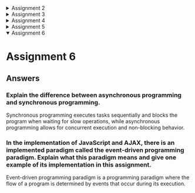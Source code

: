 <details>
<summary>Assignment 2</summary>

# Assignment 2

## APP
Here is the link to my [APP](https://library-collection.adaptable.app/main/)

## Answers

### 1. How do you implement the tasks in the checklist?
1. Create a new Django Project
    - To create a new Django Project first we need to create a virtual environment
    ```
    python -m venv env
    ```
    - Then activate the virtual environment
    ```
    env\Scripts\activate
    ```
    - In the same directory I create a file named `requirements.txt` and add some dependecies.
    - Then run the command `pip install -r requirements.txt` to install the dependencies
    - Then start the project by run the command `django-admin startproject library_col .`
    - For deployment purposes add `"*"` to `ALLOWED_HOSTS` in `settings.py`
    - I add a `.gitignore` file
2. Create an app with the name `main`.
    - Run the command `python manage.py startapp main` to make `main` app
    - Create folder `templates` inside `main` and add `main.html` inside the folder
3. Create a URL routing configuration to access the `main` app.
    - in `urls.py` inside `library_col` add `path('main/', include('main.urls'))`
4. Create a model on the `main` app with name `Item` and add some mandatory attributes
    - In `models.py` i add an app name `Item` with attributes such as:
        - `name`
        - `date_added`
        - `amount`
        - `description`
        - `categories`
5. Create a function in `views.py` that returns an HTML template containing my application name, your name, and your class.
    - in `views.py` I add function `show_main` with context _application name_, _my name_, _my class_. Then render the context to `main.html`
    - In `main.html` I can call each item in context with `{{ name }}` for example. I added the 3 item
6. Create a routing in `urls.py` to map the function in `views.py` to an URL
    - in `main.py` create `urls.py` and add ` app_name = `main` `. Add `path('', show_main, name='show_main')` to a list variable name `urlpatterns`
7. Deploy the app to adaptable
    - Add, commit, push the project to a repository named library_col 
    - Deploy it in adaptable

### 2. Create a diagram explaining the flow of client requests to a Django web app and its response.
<img src="/assets/flowchart.png">

### 3. What is the purpose of a virtual environment? Can we create a Django web app without a virtual environment?
The purpose of virtual environment isolate the dependencies and libraries required for a specific project. It is possible to create a Django web without a virtual environment, but in some case it is better to use a virtual environment. For example in project A we use Django version 4.0 and we want to make project B with Django version 4.1. If we install Django without virtual environment, the Django will be updated to version 4.1 on project A. In such situations virtual environment can be really useful to maintain the dependencies of both projects.

### 4. What is MVC, MVT, and MVVM? Explain the differences between the three.
MVC is Model-View-Controller. In MVC, Model Stores data and application logic, View displays data from Model, and Controller Acts as an intermediary between the model and view. MVT is Model-View-Template. In MVT, Model Stores data and application logic, View displays data from Model and connects it to the template, and Template Determines the user interface's appearance. MVVM is Model-View-ViewModel. IN MVVM, Model Stores data and application logic, View displays data from Model, and ViewModel transforms data from the Model into a format that the View can easily display and interact with.MVC and MVT are similar, with the primary difference being the terminology used and the specific implementation details in their respective frameworks. MVVM introduces a clear separation between the View and ViewModel, with an emphasis on data binding and two-way communication between them.

</details>

<details>
<summary>Assignment 3</summary>

# Assignment 3

## Answers

### What is the difference between POST form and GET form in Django?
The Difference is on the usage between those two. POST is used if the request makes changes in the database or in otherwise we use POST to send data to the database. GET is only used only for requests that do not affect the state of the system or in otherwise we use GET to retrieve data from the database without altering it.

### What are the main differences between XML, JSON, and HTML in the context of data delivery?
HTML is the primary building block of web development and is used to define the structure of a page. While JSON and XML is used to transport data between servers, it have differences between those two. XML is suitable for structured and self-describing data, JSON is preferred for lightweight data interchange and JavaScript integration.

### Why is JSON often used in data exchange between modern web applications?
Many modern web applications use JSON because its simplicity, efficiency, compatibility with JavaScript, and readability. JSON is easy to write and understand, does not require any special tags, attributes, or schemas, unlike XML. JSON also can be used with other languages, so it's useful for data exchange between systems.

### Explain how you implemented the checklist above step-by-step (not just following the tutorial).
1. Create `forms.py` inside the `main` folder.

    Inside the file `forms.py` we create a class `ProductForm` for the form by using `ModelForm` as parameter. Inside the class we create a `META` class containing `model = Item` to point to a model used by the form. It also contain `fields = ["name", "price", "description"]` to be used to select attributes of the model `Item`.
2. Create `create_product` object inside views.py

    Inside the file `views.py` we create function `create_product` that accept a parameter request. In `create_product` we create a new `ProductForm` filled with user input in `request.POST` as a `QueryDict`. Then we validate the content by using `form.is_valid()` and save the content by using `form.save()`. If the content is saved, go back to the main page by using `return HttpResponseRedirect(reverse('main:show_main'))`. the function will render `create_product.html`.
3. Change the `show_main` function inside `views.py`

    add `items = Item.objects.all()` to fetch all `item` object from the application's database.
4. Create URL routing for `create_product`

    in `urls.py` inside `library_col` add `path('create-product', create_product, name='create_product'),`.
5. Create a `create_product.html` inside `templates` folder inside the `main` folder

    Fill the HTML file with appropriate code to display the form as table, used `{% csrf_token %}` as a security, and used `<form method="POST">` to tag the form with `POST` method.
6. Create object `show_xml` and create the URL routing for it

    Fetched `Item` objects and return as XML by using 
    ```py
    def show_xml(request):
        data = Item.objects.all()
        return HttpResponse(serializers.serialize("xml", data), content_type="application/xml")
    ```
    in `urls.py` inside `library_col` add `path('show_xml/', show_xml, name='show_xml'),`.
7. Create object `show_json` and create the URL routing for it

    Fetched `Item` objects and return as XML by using 
    ```py
    def show_json(request):
        data = Item.objects.all()
        return HttpResponse(serializers.serialize("json", data), content_type="application/json")
    ```
    in `urls.py` inside `library_col` add `path('show_json/', show_json, name='show_json'),`.
8. Create object `show_xml_by_id` and create the URL routing for it

    Fetched `Item` objects and return as XML by using 
    ```py
    def show_xml_by_id(request, id):
        data = Item.objects.filter(pk=id)
        return HttpResponse(serializers.serialize("xml", data), content_type="application/xml")
    ```
    in `urls.py` inside `library_col` add `path('show_xml_by_id/', show_xml_by_id, name='show_xml_by_id'),`.
9. Create object `show_json_by_id` and create the URL routing for it

    Fetched `Item` objects and return as XML by using 
    ```py
    def show_json_by_id(request, id):
        data = Item.objects.filter(pk=id)
        return HttpResponse(serializers.serialize("json", data), content_type="application/json")
    ```
    in `urls.py` inside `library_col` add `path('show_json_by_id/', show_json_by_id, name='show_json_by_id'),`.

### Access the five URLs in point 2 using Postman, take screenshots of the results in Postman, and add them to README.md.
<img src="/assets/show_main.png">
<img src="/assets/show_xml.png">
<img src="/assets/show_json.png">
<img src="/assets/show_xml_by_id.png">
<img src="/assets/show_json_by_id.png">

</details>

<details>
<summary>Assignment 4</summary>

# Assignment 4

## Answers

### What is UserCreationForm in Django? Explain its advantages and disadvantages.
Django UserCreationForm is used for creating a new user that can use our web application. It has three fields: username, password1, and password2(which is basically used for password confirmation). It advantage is really simple to use and have it's own template for the registration form. It disadvantage is it have limited fields. Suppose we want to send the verification mail to verify the User; we cannot do that because it doesn't have an email field.

### What is the difference between authentication and authorization in Django application? Why are both important?
Authentication verifies a user is who they claim to be, and authorization determines what an authenticated user is allowed to do. Authentication and authorization are two vital information security processes that administrators use to protect systems and information. Authentication verifies the identity of a user or service, and authorization determines their access rights.

### What are cookies in website? How does Django use cookies to manage user session data?
Cookies are text files with small pieces of data that are used to identify your computer as you use a network. Django uses a cookie containing a special session id to identify each browser and its associated session with the site. The actual session data is stored in the site database by default.

### Are cookies secure to use? Is there potential risk to be aware of?
Cookies themselves are not inherently secure or insecure; their security depends on how they are used and implemented. Cookies are small pieces of data that websites store on a user's device to track information or maintain session data. The potential risk is cybercriminals can steal sensitive data from cookies if the cookies are not secured.

### Show information of logged-in user
<img src="/assets/hez-login.png">
<img src="/assets/bobi-login.png">

### Explain how you implemented the checklist above step-by-step (not just following the tutorial).
1. Create Register Form and Function

    In  `views.py` import `Redirect`, `UserCreationForm`, and `Messages`. Create a `Register` function like the following code:
    ```py
    def register(request):
        form = UserCreationForm()

        if request.method == "POST":
            form = UserCreationForm(request.POST)
            if form.is_valid():
                form.save()
                messages.success(request, 'Your account has been successfully created!')
                return redirect('main:login')
        context = {'form':form}
        return render(request, 'register.html', context)
    ```
    After creating the function, create a file called `register.html` in template folder inside the main folder to get the register data from the web. Create routing of this function in `urls.py`

2. Create Login Form and Function and Add Lost Login Date to Cookies and Show the Last Login to the Main Page

    In  `views.py` import `authenticate` and `login`. Create a `login_user` function that also get the last login date and add it cookie like the following code:
    ```py
    def login_user(request):
        if request.method == 'POST':
            username = request.POST.get('username')
            password = request.POST.get('password')
            user = authenticate(request, username=username, password=password)
            if user is not None:
                login(request, user)
                response = HttpResponseRedirect(reverse("main:show_main")) 
                response.set_cookie('last_login', str(datetime.datetime.now()))
                return response
            else:
                messages.info(request, 'Sorry, incorrect username or password. Please try again.')
        context = {}
        return render(request, 'login.html', context)
    ```
    After creating the function, create a file called `login.html` in template folder inside the main folder toin views.py to login the user. We add `'last_login': request.COOKIES['last_login'],` to `context` to show the last login data in `main.html`. Create routing of this function in `urls.py`
3. Create Logout Form and Function That Also Delete the Last Login From Cookie

    in `views.py` import `logout`. Create a `logout_user` function that also delete the last login from cookie like the following code
    ```py
    def logout_user(request):
        logout(request)
        response = HttpResponseRedirect(reverse('main:login'))
        response.delete_cookie('last_login')
        return response
    ```
    Create routing of this function in `urls.py`. Add a `logout` button in `main.html` to logout the user

4. Restricting Access to the Main Page if the User Didn't Login

    in `views.py` import `login_required` the put `@login_required(login_url='/login')` above `show_main` function.

5. Connect `Item` Model to `User` Model

    in `models.py` import user, then add `user = models.ForeignKey(User, on_delete=models.CASCADE)` inside existing Item model. Modify `create-product` funtion set the `user` field to the `User` object associated with the currently logged-in user, indicating that the product belongs to that user with the following code:
    ```py
    def create_product(request):
        form = ProductForm(request.POST or None)

        if form.is_valid() and request.method == "POST":
            product = form.save(commit=False)
            product.user = request.user
            product.save()
            return HttpResponseRedirect(reverse('main:show_main'))
    ```
    In `show_main` function add `'name': request.user.username` to context. Save all changes and run the migrations for the model.

6. Create 2 User with 3 Item per User

    Just register and login to two user and input 3 data item in each account

7. Make a Increment and Deacrement Button for Amount and Delete Button to Delete the Item

    In `views.py` add the following code:
    ```py
    if request.method == 'POST':
        if 'increment' in request.POST:
            item_id = request.POST.get('increment')
            item = items.get(id=item_id)
            item.amount += 1
            item.save()
            return HttpResponseRedirect(reverse('main:show_main'))
        elif 'decrement' in request.POST:
            item_id = request.POST.get('decrement')
            item = items.get(id=item_id)
            item.amount -= 1
            item.save()
            return HttpResponseRedirect(reverse('main:show_main'))
        elif 'delete' in request.POST:
            item_id = request.POST.get('delete')
            item = items.get(id=item_id)
            item.delete()
            return HttpResponseRedirect(reverse('main:show_main'))
    ```
    In `main.html` create a button to increment,decrement, and delete. `if request.method == 'POST':` This line checks if the HTTP request method used to access the view is POST. `if 'increment' in request.POST:`, `elif 'decrement' in request.POST:`, `elif 'delete' in request.POST:` Those lines  checks if the string `increment` or `decrement` or `delete` exists in the POST data. `item_id = request.POST.get('increment')` , `item_id = request.POST.get('decrement')`, and `item_id = request.POST.get('delete')` is for retrieves the value associated with the `increment`, `decrement`, `delete` button from the POST data when the button of each function is pressed. `item = items.get(id=item_id)` With the item's ID obtained from the POST data, this line fetches the corresponding item from the database. It uses the get method with the id field to retrieve the specific item.`item.amount += 1 and item.save()` to increment amount and save the data, `item.amount -= 1 and item.save()` to decrement amount and save the data, `item.delete()` to delete the item. `return HttpResponseRedirect(reverse('main:show_main'))` After processing the form submission and updating the item's amount, this line redirects the user to the `show_main` view. 

</details>

<details>
<summary>Assignment 5</summary>

# Assignment 5

## Answers

### Explain the purpose of some CSS element selector and when to use it.

1. Element Selector
    The purpose is to Selects all HTML elements of a specific type. We use this selector when we want to apply a style to all instances of a particular HTML element throughout our website. Example: `p` selector targets all `<p>` (paragraph) elements.
2. Class Selector
    The purpose is to Selects elements with a specific class attribute value. We Use this selector when we want to apply a style to one or more elements with a specific class. Classes can be reused on multiple elements. Example: `.btn` selector targets all elements with `class="btn"`.
3. ID Selector
    The purpose is to  Selects a single element with a specific `id` attribute value. We use this selector when we want to target a unique element with a specific `id`. Example: `#header` selector targets the element with `id="header"`.

### Explain some of the HTML5 tags that you know.

- `<header>` : Represents the header of a document or a section.
- `<svg>` : Embed SVG (Scalable Vector Graphics) content in an HTML document.
- `<time>` : Represents a time and/or date.

###  What are the differences between margin and padding?

Padding represents the amount of inner space an element has, while the margin is whitespace available surrounding an element.

### What are the differences between the CSS framework Tailwind and Bootstrap? When should we use Bootstrap rather than Tailwind, and vice versa?

Tailwind is a css framework with extensive flexiblity and freedom. It's offer a lot of customization but has a steeper learning curve. Bootstrap provides a more opinionated and structured development experience with a wide range of pre-built components. It's not as flexible as bootstrap but it is really easy to get a grip of. We should use bootstrap when we want to make a simple website that doesn't require many customization for its css. We should use Tailwind if we want to make a more extensive website with a lot of customization on it's css.

### Explain how you implemented the checklist above step-by-step (not just following the tutorial)

1. Install Compressor and Tailwind into Django
    
    We need to install Compressor to compress the html and js file with

    ```
    python -m pip install django-compressor

    ```

    Then we put `compressor` inside `INSTALLED_APPS` inside `settings.py`

    To install Tailwind into Django there's a couple of steps. First we need to Run the following command the install Tailwind CSS as a dev dependency using NPM:

    ```
    npm install -D tailwindcss
    ```

    then we create a new `tailwind.config.json` file with this command:

    ```
    npx tailwindcss init
    ```

    inside `tailwind.config.json` we put `'./library_col/**/*.{html,js}', './static/**/*.{html,js}', './templates/**/*.{html,js}', './main/**/*.{html,js}'` inside the content list. Next we create new folder name `static` in root directory with folder `css` and `src` inside of it. Inside `src` we create file `input.css` the we put these code inside of it
    
    ```css
    @tailwind base;
    @tailwind components;
    @tailwind utilities;
    ```

    inside `package.json` we add

    ``` json
    "scripts": {
    "dev": "tailwindcss -i static/src/input.css -o static/css/output.css --watch"
     }
    ```

    then we put thses lines of command inside `base.html` inside `head` class below meta block
    ```html
    {% compress css %}
    <link rel="stylesheet" href="{% static 'css/output.css' %}">
    {% endcompress %}
    ```

    Then we run the command `npm run dev` to start tailwind.

2. Customize `main.html`

    ```html
    {% extends 'base.html' %}
    {% block content %}
    <div class="">
        <nav class="bg-gray-800">
            <div class="mx-auto">
                <div class="relative flex h-16 items-center justify-between">
                    <div class="flex space-x-4 justify-start">
                        <a href="{% url 'main:show_main' %}" class=" text-white rounded-md px-4 py-2 text-sm font-medium text-xl">
                            {{ app_name }}
                        </a>
                    </div>
                    <div class="relative px-3 py-3">
                        <a href="{% url 'main:logout' %}" class="py-2 text-sm font-medium rounded-md pl-20">
                            <button class="bg-gray-900 hover:bg-blue-700 text-white font-bold py-2 px-4 rounded-full">
                                Logout
                            </button>
                        </a>
                    </div>
                </div>
            </div>
        </nav>

        <div class="mx-auto relative py-4 px-4 pb-20 text-center">
            <h1 class="text-3xl font-bold">Hello There</h1>
            <h1 class="text-7xl font-bold pr-2">{{ username }}!</h1> <!-- Change it to your name -->
            <h1 class="text-xl ">From Class {{ class }}</h5>
        </div> 
        <div class="px-4 pb-4 flex">
            <a href="{% url 'main:create_product' %}">
                <button class="bg-gray-700 hover:bg-blue-700 text-white font-bold py-2 px-4 mx-1 rounded-full">
                    Add New Book to Collection
                </button>
            </a>
            <p class="px-4 pt-2">You have saved {{ item_count }} books in this application</p>
        </div>
        <div class="relative flex"> 
        {% for item in items %}
            <div class="px-4 w-72">
            {% if forloop.last %}
            <div class=" max-w-sm p-4 bg-white border border-gray-200 rounded-lg shadow dark:bg-blue-900 dark:border-blue-900">
                <h5 class="font-bold text-xl py-2">{{item.name}}</h5>
                <p class="pb-2">Category: {{item.categories}}</p>
                <p class="">Description: </p>
                <div class=" overflow-y-auto max-h-6 pb-10 scrollbar scrollbar-thumb-gray-900 scrollbar-track-gray-900 scrollbar-medium" >
                    <p >{{item.description}}</p>
                </div>
                <p class="py-2">Amount: </p>
                <div class="relative flex">
                    <p class="pr-16 pt-1.5">{{item.amount}}</p>
                    <form method="post" class="">
                        {% csrf_token %}
                        <button class="bg-gray-900 hover:bg-blue-700 text-white font-bold py-1 px-2 rounded-full " type="submit" name="increment" value="{{ item.id }}">
                            +
                        </button>
                        <button class="bg-gray-900 hover:bg-blue-700 text-white font-bold py-1 px-2 mx-1 rounded-full" type="submit" name="decrement" value="{{ item.id }}">
                            -
                        <button class="bg-gray-900 hover:bg-blue-700 text-white font-bold py-2 px-2 mx-1 rounded-full" type="submit" name="delete" value="{{ item.id }}">
                            <svg xmlns="http://www.w3.org/2000/svg" width="16" height="16" fill="currentColor" class="bi bi-trash-fill" viewBox="0 0 16 16">
                                <path d="M2.5 1a1 1 0 0 0-1 1v1a1 1 0 0 0 1 1H3v9a2 2 0 0 0 2 2h6a2 2 0 0 0 2-2V4h.5a1 1 0 0 0 1-1V2a1 1 0 0 0-1-1H10a1 1 0 0 0-1-1H7a1 1 0 0 0-1 1H2.5zm3 4a.5.5 0 0 1 .5.5v7a.5.5 0 0 1-1 0v-7a.5.5 0 0 1 .5-.5zM8 5a.5.5 0 0 1 .5.5v7a.5.5 0 0 1-1 0v-7A.5.5 0 0 1 8 5zm3 .5v7a.5.5 0 0 1-1 0v-7a.5.5 0 0 1 1 0z"/>
                            </svg>
                        </button>
                    </form>
                </div>
                <p class="pt-4 text-[12px]">Date Added: {{item.date_added}}</p>
                
            </div>
            {% else %}
                <div class=" max-w-sm p-4 bg-white border border-gray-200 rounded-lg shadow dark:bg-gray-800 dark:border-gray-700">
                    <h5 class="font-bold text-xl py-2">{{item.name}}</h5>
                    <p class="pb-2">Category: {{item.categories}}</p>
                    <p class="">Description: </p>
                    <div class=" overflow-y-auto max-h-6 pb-10 scrollbar scrollbar-thumb-gray-900 scrollbar-track-gray-900 scrollbar-medium" >
                        <p >{{item.description}}</p>
                    </div>
                    <p class="py-2">Amount: </p>
                    <div class="relative flex">
                        <p class="pr-16 pt-1.5">{{item.amount}}</p>
                        <form method="post" class="">
                            {% csrf_token %}
                            <button class="bg-gray-900 hover:bg-blue-700 text-white font-bold py-1 px-2 rounded-full " type="submit" name="increment" value="{{ item.id }}">
                                +
                            </button>
                            <button class="bg-gray-900 hover:bg-blue-700 text-white font-bold py-1 px-2 mx-1 rounded-full" type="submit" name="decrement" value="{{ item.id }}">
                                -
                            <button class="bg-gray-900 hover:bg-blue-700 text-white font-bold py-2 px-2 mx-1 rounded-full" type="submit" name="delete" value="{{ item.id }}">
                                <svg xmlns="http://www.w3.org/2000/svg" width="16" height="16" fill="currentColor" class="bi bi-trash-fill" viewBox="0 0 16 16">
                                    <path d="M2.5 1a1 1 0 0 0-1 1v1a1 1 0 0 0 1 1H3v9a2 2 0 0 0 2 2h6a2 2 0 0 0 2-2V4h.5a1 1 0 0 0 1-1V2a1 1 0 0 0-1-1H10a1 1 0 0 0-1-1H7a1 1 0 0 0-1 1H2.5zm3 4a.5.5 0 0 1 .5.5v7a.5.5 0 0 1-1 0v-7a.5.5 0 0 1 .5-.5zM8 5a.5.5 0 0 1 .5.5v7a.5.5 0 0 1-1 0v-7A.5.5 0 0 1 8 5zm3 .5v7a.5.5 0 0 1-1 0v-7a.5.5 0 0 1 1 0z"/>
                                </svg>
                            </button>
                        </form>
                    </div>
                    <p class="pt-4 text-[12px]">Date Added: {{item.date_added}}</p>
                    
                </div>
            {% endif %}
            </div>
            {% endfor %}
        </div>

        <br />
        <div class="px-4 pt-20 text-center">
            <h5 class="text-sm">Last login session: {{ last_login }}</h5>
        </div>
    </div>

    {% endblock content %}

    ```

3. Customize `register.html`

    ```html
    {% extends 'base.html' %}

    {% block meta %}
        <title>Register</title>
    {% endblock meta %}

    {% block content %}  


    <div class="login flex h-screen justify-center items-center">
        <div class=" flex-col item-center justify-center max-w-sm relative">
            <div class=" p-4 bg-white border border-gray-200 rounded-lg shadow dark:bg-gray-800 dark:border-gray-700">
                <h1 class="text-center text-4xl pb-3 pt-2">Register</h1>
                <form class="py-2 px-2"  method="POST" action="">
                    {% csrf_token %}
                    <table>
                        <tr>
                            <td class="text-[19px] ">Username: </td>
                            <td class="px-2 text-black"><input type="text" name="username" placeholder="Username" class="form-control"></td>
                        </tr>
                                
                        <tr>
                            <td class="text-xl">Password: </td>
                            <td class="px-2 text-black"><input type="password" name="password1" placeholder="Password" class="form-control"></td>
                        </tr>

                        <tr>
                            <td class="text-[10.5px]"> Confirm Password: </td>
                            <td class="px-2 text-black"><input type="password" name="password2" placeholder=" Confirm Password" class="form-control"></td>
                        </tr>
            
                        <tr>
                            <td></td>
                            <td class="py-2"><input class="btn login_btn bg-gray-900 hover:bg-blue-700 text-white font-bold py-1 px-3 mx-1 rounded-full" type="submit" value="Register"></td>
                        </tr>
                    </table>
                </form>     
                <p class="text-sm">Already have an account? <a class="underline underline-offset-2 hover:text-blue-400" href="{% url 'main:login' %}">Login Now</a></p>    
            </div>
            <div class="my-2 absolute flex items-center justify-center">
                {% if messages %}
                    <ul>
                        {% for message in messages %}
                            <li class="px-2 text-sm text-center">{{ message }}</li>
                        {% endfor %}
                    </ul>
                {% endif %}
                {% if form.errors.username %}
                    <ul>
                        <li class=" px-2 text-sm text-center ">{{ form.errors.username }}</li>
                    </ul>
                {% endif %}        
                {% if form.errors.password1 %}
                    <ul>
                        <li class=" px-2 text-sm text-center">{{ form.errors.password1 }}</li>
                    </ul>
                {% endif %}        
                {% if form.errors.password2 %}
                    <ul>
                        <li class="px-2 text-sm text-center">{{ form.errors.password2 }}</li>
                    </ul>
                {% endif %}   
            </div>
        </div>

    </div>

    {% endblock content %}
    ```

4. Customize `login.html`

    ```html
    {% extends 'base.html' %}

    {% block meta %}
        <title>Login</title>
    {% endblock meta %}

    {% block content %}

    <div class="login flex h-screen justify-center items-center">
        <div class="flex-col item-center justify-center max-w-sm relative">
            <div class=" p-4 bg-white border border-gray-200 rounded-lg shadow dark:bg-gray-800 dark:border-gray-700">
                <h1 class="text-center text-4xl pb-3 pt-2">Login</h1>
                <form class="py-2 px-2"  method="POST" action="">
                    {% csrf_token %}
                    <table>
                        <tr>
                            <td class="text-[19px] ">Username: </td>
                            <td class="px-2 text-black"><input type="text" name="username" placeholder="Username" class="form-control"></td>
                        </tr>
                                
                        <tr>
                            <td class="text-xl">Password: </td>
                            <td class="px-2 text-black"><input type="password" name="password" placeholder="Password" class="form-control"></td>
                        </tr>
            
                        <tr>
                            <td></td>
                            <td class="py-2"><input class="btn login_btn bg-gray-900 hover:bg-blue-700 text-white font-bold py-1 px-3 mx-1 rounded-full" type="submit" value="Login"></td>
                        </tr>
                    </table>
                </form> 
                <p class="text-sm">Don't have an account yet? <a class="underline underline-offset-2 hover:text-blue-400" href="{% url 'main:register' %}">Register Now</a></p>
            </div>
            <div class="my-2 absolute flex items-center justify-center">
                {% if messages %}
                <ul>
                    {% for message in messages %}
                        <li class="px-2 text-sm text-center">{{ message }}</li>
                    {% endfor %}
                </ul>
            {% endif %}    
            </div>
        </div>

    </div>

    {% endblock content %}
    ```

5. Customize `create_product.html`

    ```html
    {% extends 'base.html' %} 

    {% block content %}

    <div class="login flex h-screen justify-center items-center">
        <div class="flex-col item-center justify-center relative">
            <div class=" p-4 bg-white border border-gray-200 rounded-lg shadow dark:bg-gray-800 dark:border-gray-700">
                <h1 class="text-center text-4xl pb-3 pt-2">Add New Book</h1>
                <form method="POST">
                    {% csrf_token %}
                    <div class="grid grid-cols-1 gap-2">
                        <label for="id_name" class="font-medium">Name:</label>
                        <input type="text" name="name" maxlength="100" required id="id_name" class="form-control text-black">
                        <label for="id_amount" class="font-medium">Amount:</label>
                        <input type="text" name="amount" required id="id_amount" class="form-control text-black ">
                        <label for="id_amount" class="font-medium">Description:</label>
                        <textarea name="description" cols="40" rows="10" required id="id_description" class="form-control text-black "></textarea>
                        <label for="id_category" class="font-medium">Category:</label>
                        <input type="text" name="categories" maxlength="100" required id="id_category" class="form-control text-black ">
                    </div>
                    <div class="mr-5 py-2 pt-4">
                        <input class="btn login_btn bg-gray-900 hover:bg-blue-700 text-white font-bold py-1 px-2 rounded-full" type="submit" value="Add Book">
                    </div>
                </form>
            </div>
        </div>
    </div>

    {% endblock %}
    ```

6. Customize web scroll bar
    
    To customize the scrollbar i put some line of codes inside `input.css`

    ```css
    @layer utilities {
        .scrollbar::-webkit-scrollbar {
        width: 10px;
        height: 10px;
        }
    
        .scrollbar::-webkit-scrollbar-track {
        border-radius: 100vh;
        background: #f7f4ed;
        }
    
        .scrollbar::-webkit-scrollbar-thumb {
        background: #111827;
        border-radius: 100vh;
        border: 1px solid #f6f7ed;
        }
    
        .scrollbar::-webkit-scrollbar-thumb:hover {
        background: #1d4ed8;
        }
    }

</details>

<details open>
<summary>Assignment 6</summary>

# Assignment 6

## Answers

### Explain the difference between asynchronous programming and synchronous programming.

Synchronous programming executes tasks sequentially and blocks the program when waiting for slow operations, while asynchronous programming allows for concurrent execution and non-blocking behavior.

### In the implementation of JavaScript and AJAX, there is an implemented paradigm called the event-driven programming paradigm. Explain what this paradigm means and give one example of its implementation in this assignment.

Event-driven programming paradigm is a programming paradigm where the flow of a program is determined by events that occur during its execution. 

</details>


